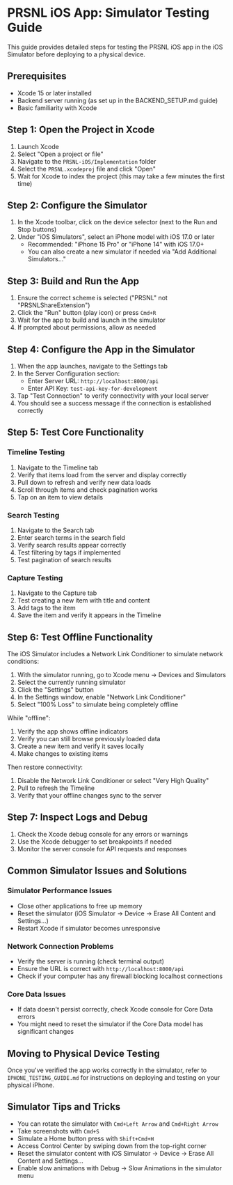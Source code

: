 # PRSNL iOS App: Simulator Testing Guide

This guide provides detailed steps for testing the PRSNL iOS app in the iOS Simulator before deploying to a physical device.

## Prerequisites

- Xcode 15 or later installed
- Backend server running (as set up in the BACKEND_SETUP.md guide)
- Basic familiarity with Xcode

## Step 1: Open the Project in Xcode

1. Launch Xcode
2. Select "Open a project or file"
3. Navigate to the `PRSNL-iOS/Implementation` folder
4. Select the `PRSNL.xcodeproj` file and click "Open"
5. Wait for Xcode to index the project (this may take a few minutes the first time)

## Step 2: Configure the Simulator

1. In the Xcode toolbar, click on the device selector (next to the Run and Stop buttons)
2. Under "iOS Simulators", select an iPhone model with iOS 17.0 or later
   - Recommended: "iPhone 15 Pro" or "iPhone 14" with iOS 17.0+
   - You can also create a new simulator if needed via "Add Additional Simulators..."

## Step 3: Build and Run the App

1. Ensure the correct scheme is selected ("PRSNL" not "PRSNLShareExtension")
2. Click the "Run" button (play icon) or press `Cmd+R`
3. Wait for the app to build and launch in the simulator
4. If prompted about permissions, allow as needed

## Step 4: Configure the App in the Simulator

1. When the app launches, navigate to the Settings tab
2. In the Server Configuration section:
   - Enter Server URL: `http://localhost:8000/api`
   - Enter API Key: `test-api-key-for-development`
3. Tap "Test Connection" to verify connectivity with your local server
4. You should see a success message if the connection is established correctly

## Step 5: Test Core Functionality

### Timeline Testing

1. Navigate to the Timeline tab
2. Verify that items load from the server and display correctly
3. Pull down to refresh and verify new data loads
4. Scroll through items and check pagination works
5. Tap on an item to view details

### Search Testing

1. Navigate to the Search tab
2. Enter search terms in the search field
3. Verify search results appear correctly
4. Test filtering by tags if implemented
5. Test pagination of search results

### Capture Testing

1. Navigate to the Capture tab
2. Test creating a new item with title and content
3. Add tags to the item
4. Save the item and verify it appears in the Timeline

## Step 6: Test Offline Functionality

The iOS Simulator includes a Network Link Conditioner to simulate network conditions:

1. With the simulator running, go to Xcode menu → Devices and Simulators
2. Select the currently running simulator
3. Click the "Settings" button
4. In the Settings window, enable "Network Link Conditioner"
5. Select "100% Loss" to simulate being completely offline

While "offline":
1. Verify the app shows offline indicators
2. Verify you can still browse previously loaded data
3. Create a new item and verify it saves locally
4. Make changes to existing items

Then restore connectivity:
1. Disable the Network Link Conditioner or select "Very High Quality"
2. Pull to refresh the Timeline
3. Verify that your offline changes sync to the server

## Step 7: Inspect Logs and Debug

1. Check the Xcode debug console for any errors or warnings
2. Use the Xcode debugger to set breakpoints if needed
3. Monitor the server console for API requests and responses

## Common Simulator Issues and Solutions

### Simulator Performance Issues
- Close other applications to free up memory
- Reset the simulator (iOS Simulator → Device → Erase All Content and Settings...)
- Restart Xcode if simulator becomes unresponsive

### Network Connection Problems
- Verify the server is running (check terminal output)
- Ensure the URL is correct with `http://localhost:8000/api`
- Check if your computer has any firewall blocking localhost connections

### Core Data Issues
- If data doesn't persist correctly, check Xcode console for Core Data errors
- You might need to reset the simulator if the Core Data model has significant changes

## Moving to Physical Device Testing

Once you've verified the app works correctly in the simulator, refer to `IPHONE_TESTING_GUIDE.md` for instructions on deploying and testing on your physical iPhone.

## Simulator Tips and Tricks

- You can rotate the simulator with `Cmd+Left Arrow` and `Cmd+Right Arrow`
- Take screenshots with `Cmd+S`
- Simulate a Home button press with `Shift+Cmd+H`
- Access Control Center by swiping down from the top-right corner
- Reset the simulator content with iOS Simulator → Device → Erase All Content and Settings...
- Enable slow animations with Debug → Slow Animations in the simulator menu